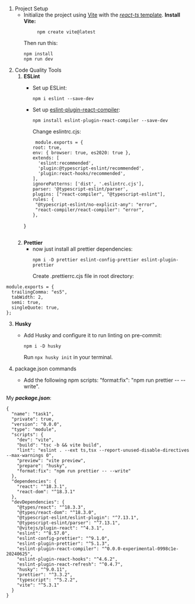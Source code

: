 1. Project Setup
   - Initialize the project using [Vite](https://vitejs.dev/guide/) with the [_react-ts_ template](https://vite.new/react-ts).
     __Install Vite:__
     ```
          npm create vite@latest
     ```
     Then run this:
     ```
     npm install
     npm run dev
     ```
2. Code Quality Tools
   1. __ESLint__
      - Set up ESLint:
        ```
        npm i eslint --save-dev
        ```
      - Set up [eslint-plugin-react-compiler](https://www.npmjs.com/package/eslint-plugin-react-compiler):
        ```
        npm install eslint-plugin-react-compiler --save-dev
        ```

        Change eslintrc.cjs:
        ```
         module.exports = {
        root: true,
        env: { browser: true, es2020: true },
        extends: [
          'eslint:recommended',
          'plugin:@typescript-eslint/recommended',
          'plugin:react-hooks/recommended',
        ],
        ignorePatterns: ['dist', '.eslintrc.cjs'],
        parser: '@typescript-eslint/parser',
        plugins: ["react-compiler", "@typescript-eslint"],
        rules: {
         "@typescript-eslint/no-explicit-any": "error",
         "react-compiler/react-compiler": "error",
        },
      }
      ```
   2. __Prettier__
      - now just install all prettier dependencies:
        ```
        npm i -D prettier eslint-config-prettier eslint-plugin-prettier
        ```
        Create .prettierrc.cjs file in root directory:
```
module.exports = {
  trailingComma: "es5",
  tabWidth: 2,
  semi: true,
  singleQuote: true,
};
```
   3. __Husky__
      - Add Husky and configure it to run linting on pre-commit:
        ```
        npm i -D husky
        ```
        Run
        ``` npx husky init ``` in your terminal.
        
   4. package.json commands
      - Add the following npm scripts:
          "format:fix": "npm run prettier -- --write".

My ___package.json___:
```
{
  "name": "task1",
  "private": true,
  "version": "0.0.0",
  "type": "module",
  "scripts": {
    "dev": "vite",
    "build": "tsc -b && vite build",
    "lint": "eslint . --ext ts,tsx --report-unused-disable-directives --max-warnings 0",
    "preview": "vite preview",
    "prepare": "husky",
    "format:fix": "npm run prettier -- --write"
  },
  "dependencies": {
    "react": "^18.3.1",
    "react-dom": "^18.3.1"
  },
  "devDependencies": {
    "@types/react": "^18.3.3",
    "@types/react-dom": "^18.3.0",
    "@typescript-eslint/eslint-plugin": "^7.13.1",
    "@typescript-eslint/parser": "^7.13.1",
    "@vitejs/plugin-react": "^4.3.1",
    "eslint": "^8.57.0",
    "eslint-config-prettier": "^9.1.0",
    "eslint-plugin-prettier": "^5.1.3",
    "eslint-plugin-react-compiler": "^0.0.0-experimental-0998c1e-20240625",
    "eslint-plugin-react-hooks": "^4.6.2",
    "eslint-plugin-react-refresh": "^0.4.7",
    "husky": "^9.0.11",
    "prettier": "^3.3.2",
    "typescript": "^5.2.2",
    "vite": "^5.3.1"
  }
}
```
